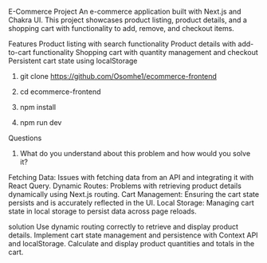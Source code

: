 E-Commerce Project
An e-commerce application built with Next.js and Chakra UI. This project showcases product listing, product details, and a shopping cart with functionality to add, remove, and checkout items.

Features
Product listing with search functionality
Product details with add-to-cart functionality
Shopping cart with quantity management and checkout
Persistent cart state using localStorage

1. git clone https://github.com/Osomhe1/ecommerce-frontend

2. cd ecommerce-frontend

3. npm install

4. npm run dev

Questions

1. What do you understand about this problem and how would you solve it?

Fetching Data: Issues with fetching data from an API and integrating it with React Query.
Dynamic Routes: Problems with retrieving product details dynamically using Next.js routing.
Cart Management: Ensuring the cart state persists and is accurately reflected in the UI.
Local Storage: Managing cart state in local storage to persist data across page reloads.

solution
Use dynamic routing correctly to retrieve and display product details.
Implement cart state management and persistence with Context API and localStorage.
Calculate and display product quantities and totals in the cart.
